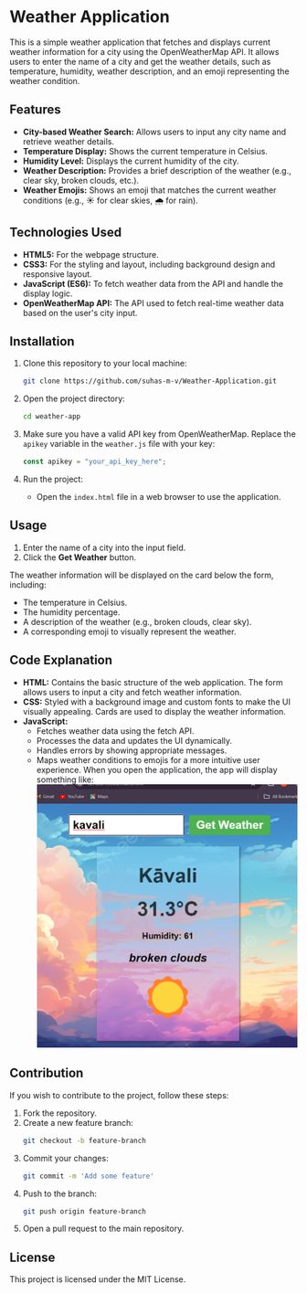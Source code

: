 # Weather Application

This is a simple weather application that fetches and displays current weather information for a city using the OpenWeatherMap API. It allows users to enter the name of a city and get the weather details, such as temperature, humidity, weather description, and an emoji representing the weather condition.

## Features

- **City-based Weather Search:** Allows users to input any city name and retrieve weather details.
- **Temperature Display:** Shows the current temperature in Celsius.
- **Humidity Level:** Displays the current humidity of the city.
- **Weather Description:** Provides a brief description of the weather (e.g., clear sky, broken clouds, etc.).
- **Weather Emojis:** Shows an emoji that matches the current weather conditions (e.g., ☀️ for clear skies, 🌧️ for rain).

## Technologies Used

- **HTML5:** For the webpage structure.
- **CSS3:** For the styling and layout, including background design and responsive layout.
- **JavaScript (ES6):** To fetch weather data from the API and handle the display logic.
- **OpenWeatherMap API:** The API used to fetch real-time weather data based on the user's city input.

## Installation

1. Clone this repository to your local machine:
    ```bash
    git clone https://github.com/suhas-m-v/Weather-Application.git
    ```

2. Open the project directory:
    ```bash
    cd weather-app
    ```

3. Make sure you have a valid API key from OpenWeatherMap. Replace the `apikey` variable in the `weather.js` file with your key:
    ```javascript
    const apikey = "your_api_key_here";
    ```

4. Run the project:
   - Open the `index.html` file in a web browser to use the application.

## Usage

1. Enter the name of a city into the input field.
2. Click the **Get Weather** button.

The weather information will be displayed on the card below the form, including:
- The temperature in Celsius.
- The humidity percentage.
- A description of the weather (e.g., broken clouds, clear sky).
- A corresponding emoji to visually represent the weather.

## Code Explanation

- **HTML:** Contains the basic structure of the web application. The form allows users to input a city and fetch weather information.
- **CSS:** Styled with a background image and custom fonts to make the UI visually appealing. Cards are used to display the weather information.
- **JavaScript:**
    - Fetches weather data using the fetch API.
    - Processes the data and updates the UI dynamically.
    - Handles errors by showing appropriate messages.
    - Maps weather conditions to emojis for a more intuitive user experience.
When you open the application, the app will display something like:
![Weather-App Example](https://github.com/Ashok-Reddy123/Weather-Application/blob/6420fc9baf7af7504919d489e438cda9164628e5/Screenshot%202024-10-08%20140456.png)

## Contribution

If you wish to contribute to the project, follow these steps:

1. Fork the repository.
2. Create a new feature branch:
    ```bash
    git checkout -b feature-branch
    ```
3. Commit your changes:
    ```bash
    git commit -m 'Add some feature'
    ```
4. Push to the branch:
    ```bash
    git push origin feature-branch
    ```
5. Open a pull request to the main repository.

## License

This project is licensed under the MIT License.

